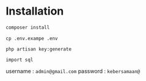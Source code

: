 # Installation

```bash
composer install
```

`cp .env.exampe .env`

`php artisan key:generate`

`import sql`

username : `admin@gmail.com`
password : `kebersamaan@`